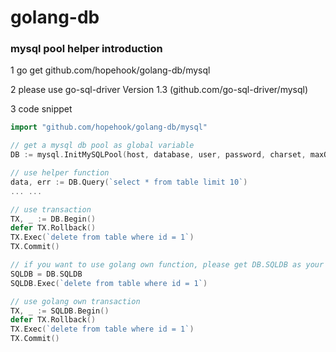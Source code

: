 # golang-db

### mysql pool helper introduction

1 go get github.com/hopehook/golang-db/mysql

2 please use go-sql-driver Version 1.3 (github.com/go-sql-driver/mysql)

3 code snippet
```go
import "github.com/hopehook/golang-db/mysql"

// get a mysql db pool as global variable
DB := mysql.InitMySQLPool(host, database, user, password, charset, maxOpenConns, maxIdleConns)

// use helper function
data, err := DB.Query(`select * from table limit 10`)
... ...

// use transaction
TX, _ := DB.Begin()
defer TX.Rollback()
TX.Exec(`delete from table where id = 1`)
TX.Commit()

// if you want to use golang own function, please get DB.SQLDB as your db pool variable
SQLDB = DB.SQLDB
SQLDB.Exec(`delete from table where id = 1`)

// use golang own transaction
TX, _ := SQLDB.Begin()
defer TX.Rollback()
TX.Exec(`delete from table where id = 1`)
TX.Commit()
```
